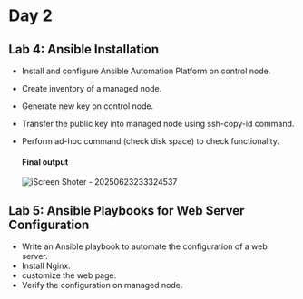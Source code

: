 # Day 2
## Lab 4: Ansible Installation
- Install and configure Ansible Automation Platform on control node.
- Create inventory of a managed node.
- Generate new key on control node.
- Transfer the public key into managed node using ssh-copy-id command.
- Perform ad-hoc command (check disk space) to check functionality.

  #### Final output
  
  ![iScreen Shoter - 20250623233324537](https://github.com/user-attachments/assets/2b6a1329-6c9f-4a9c-8b84-b0f2a8a95db1)


## Lab 5: Ansible Playbooks for Web Server Configuration
- Write an Ansible playbook to automate the configuration of a web server.
- Install Nginx.
- customize the web page.
- Verify the configuration on managed node.
  
